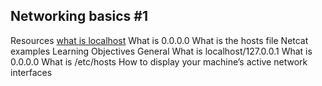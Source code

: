 ## Networking basics #1


Resources
[what is localhost](https://intranet.alxswe.com/rltoken/Odcc_tyAQlcANCCrtmxo6A)
What is 0.0.0.0
What is the hosts file
Netcat examples
Learning Objectives
General
What is localhost/127.0.0.1
What is 0.0.0.0
What is /etc/hosts
How to display your machine’s active network interfaces
